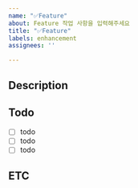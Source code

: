 ```yaml
---
name: "✅Feature"
about: Feature 작업 사항을 입력해주세요
title: "✅Feature"
labels: enhancement
assignees: ''

---
```


<!-- 요청하는 기능에 대해 설명해주세요. -->

## Description


<!-- 설명을 작성하세요 -->

## Todo

- [ ] todo
- [ ] todo
- [ ] todo

## ETC
<!-- 기타 사항을 기술해주세요. -->
